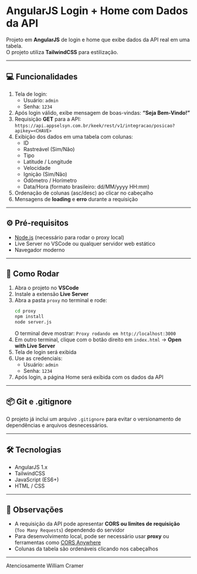 # AngularJS Login + Home com Dados da API

Projeto em **AngularJS** de login e home que exibe dados da API real em uma tabela.  
O projeto utiliza **TailwindCSS** para estilização.

---

## 💻 Funcionalidades

1. Tela de login:
   - Usuário: `admin`
   - Senha: `1234`
2. Após login válido, exibe mensagem de boas-vindas: **“Seja Bem-Vindo!”**  
3. Requisição **GET** para a API: `https://api.appselsyn.com.br/keek/rest/v1/integracao/posicao?apikey=<CHAVE>`  
4. Exibição dos dados em uma tabela com colunas:
   - ID
   - Rastreável (Sim/Não)
   - Tipo
   - Latitude / Longitude
   - Velocidade
   - Ignição (Sim/Não)
   - Odômetro / Horímetro
   - Data/Hora (formato brasileiro: dd/MM/yyyy HH:mm)
5. Ordenação de colunas (asc/desc) ao clicar no cabeçalho  
6. Mensagens de **loading** e **erro** durante a requisição  

---


## ⚙️ Pré-requisitos

- [Node.js](https://nodejs.org/) (necessário para rodar o proxy local)
- Live Server no VSCode ou qualquer servidor web estático
- Navegador moderno

---

## 🚀 Como Rodar

1. Abra o projeto no **VSCode**
2. Instale a extensão **Live Server**
3. Abra a pasta `proxy` no terminal e rode:
   ```bash
   cd proxy
   npm install
   node server.js
   ```
   O terminal deve mostrar: `Proxy rodando em http://localhost:3000`
4. Em outro terminal, clique com o botão direito em `index.html` → **Open with Live Server**
5. Tela de login será exibida
6. Use as credenciais:
   - Usuário: `admin`
   - Senha: `1234`
7. Após login, a página Home será exibida com os dados da API

---

## 📦 Git e .gitignore

O projeto já inclui um arquivo `.gitignore` para evitar o versionamento de dependências e arquivos desnecessários.

---

## 🛠 Tecnologias

- AngularJS 1.x  
- TailwindCSS  
- JavaScript (ES6+)  
- HTML / CSS  

---

## 🔧 Observações

- A requisição da API pode apresentar **CORS ou limites de requisição** (`Too Many Requests`) dependendo do servidor  
- Para desenvolvimento local, pode ser necessário usar **proxy** ou ferramentas como [CORS Anywhere](https://cors-anywhere.herokuapp.com/)  
- Colunas da tabela são ordenáveis clicando nos cabeçalhos  

---

Atenciosamente
William Cramer
